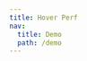 ```yaml
---
title: Hover Perf
nav:
  title: Demo
  path: /demo
---
```


<code src="../examples/hover-perf.tsx"></code>
